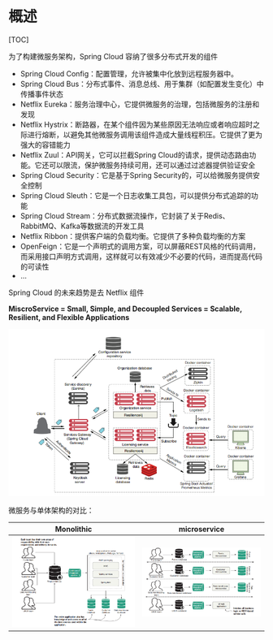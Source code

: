 # 概述

[TOC]

为了构建微服务架构，Spring Cloud 容纳了很多分布式开发的组件

- Spring Cloud Config：配置管理，允许被集中化放到远程服务器中。
- Spring Cloud Bus：分布式事件、消息总线、用于集群（如配置发生变化）中传播事件状态
- Netflix Eureka：服务治理中心，它提供微服务的治理，包括微服务的注册和发现
- Netflix Hystrix：断路器，在某个组件因为某些原因无法响应或者响应超时之际进行熔断，以避免其他微服务调用该组件造成大量线程积压。它提供了更为强大的容错能力
- Netflix Zuul：API网关，它可以拦截Spring Cloud的请求，提供动态路由功能。它还可以限流，保护微服务持续可用，还可以通过过滤器提供验证安全
- Spring Cloud Security：它是基于Spring Security的，可以给微服务提供安全控制
- Spring Cloud Sleuth：它是一个日志收集工具包，可以提供分布式追踪的功能
- Spring Cloud Stream：分布式数据流操作，它封装了关于Redis、RabbitMQ、Kafka等数据流的开发工具
- Netflix Ribbon：提供客户端的负载均衡。它提供了多种负载均衡的方案
- OpenFeign：它是一个声明式的调用方案，可以屏蔽REST风格的代码调用，而采用接口声明方式调用，这样就可以有效减少不必要的代码，进而提高代码的可读性
- ...

Spring Cloud 的未来趋势是去 Netflix 组件

**MiscroService = Small, Simple, and Decoupled Services = Scalable, Resilient, and Flexible Applications**

![image-20240610141724672](./assets/image-20240610141724672.png)



微服务与单体架构的对比：

|                          Monolithic                          |                         microservice                         |
| :----------------------------------------------------------: | :----------------------------------------------------------: |
| ![image-20240610142019983](./assets/image-20240610142019983.png) | ![image-20240610142024384](./assets/image-20240610142024384.png) |

 
